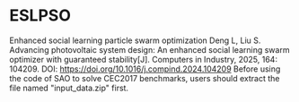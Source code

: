 # ESLPSO
Enhanced social learning particle swarm optimization
Deng L, Liu S. Advancing photovoltaic system design: An enhanced social learning swarm optimizer with guaranteed stability[J]. Computers in Industry, 2025, 164: 104209.
DOI: https://doi.org/10.1016/j.compind.2024.104209
Before using the code of SAO to solve CEC2017 benchmarks, users should extract the file named "input_data.zip" first.
